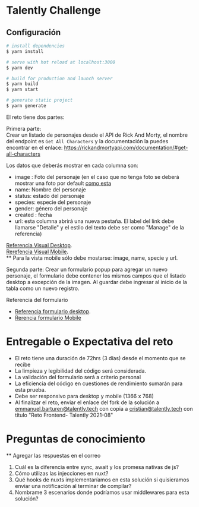 
# Talently Challenge

## Configuración

```bash
# install dependencies
$ yarn install

# serve with hot reload at localhost:3000
$ yarn dev

# build for production and launch server
$ yarn build
$ yarn start

# generate static project
$ yarn generate
```

El reto tiene dos partes:

Primera parte:   
Crear un listado de personajes desde el API de Rick And Morty, el nombre del endpoint es `Get All Characters` y la documentación la puedes encontrar en el enlace: https://rickandmortyapi.com/documentation/#get-all-characters

Los datos que deberás mostrar en cada columna son:
- image : Foto del personaje (en el caso que no tenga foto se deberá mostrar una foto por default [como esta](https://user-images.githubusercontent.com/11076563/128429888-2e2c3104-c617-421f-826a-9782faab5106.png) 
- name: Nombre del personaje 
- status: estado del personaje
- species: especie del personaje
- gender: género del personaje
- created : fecha 
- url: esta columna abrirá una nueva pestaña. El label del link debe llamarse "Detalle" y el estilo del texto debe ser como "Manage" de la referencia)

 [Referencia Visual Desktop](https://user-images.githubusercontent.com/11076563/128431305-47488409-53b4-4a65-beb9-683e6133445e.png).    
 [Rerefencia Visual Mobile](https://user-images.githubusercontent.com/11076563/128381851-2aead969-90e5-491d-9daa-910bdee80a13.png).    
** Para la vista mobile sólo debe mostarse: image, name, specie y url.

Segunda parte:
Crear un formulario popup para agregar un nuevo personaje, el formulario debe contener los mismos campos que el listado desktop a excepción de la imagen. Al guardar debe ingresar al inicio de la tabla como un nuevo registro.

Referencia del formulario
- [Referencia formulario desktop](https://user-images.githubusercontent.com/11076563/128381563-b9a6d6f8-097c-441a-adf9-376ea35700c2.png).    
- [Rerencia formulario Mobile](https://user-images.githubusercontent.com/11076563/128381629-ce4b6f53-2c15-49ce-bc9b-2e788c49557f.png)    

# Entregable o Expectativa del reto
- El reto tiene una duración de 72hrs (3 días) desde el momento que se recibe
- La limpieza y legibilidad del código será considerada.
- La validación del formulario será a criterio personal
- La eficiencia del código en cuestiones de rendimiento sumarán para esta prueba.
- Debe ser responsivo para desktop y mobile (1366 x 768) 
- Al finalizar el reto, enviar el enlace del fork de la solución a emmanuel.barturen@talently.tech con copia a cristian@talently.tech con título "Reto Frontend- Talently 2021-08"

# Preguntas de conocimiento
** Agregar las respuestas en el correo
1. Cuál es la diferencia entre sync, await y los promesa nativas de js?
2. Cómo utilizas las injecciones en nuxt?
3. Qué hooks de nuxts implementaríamos en esta solución si quisieramos enviar una notificación al terminar de compilar?
4. Nombrame 3 escenarios donde podríamos usar middlewares para esta solución? 
